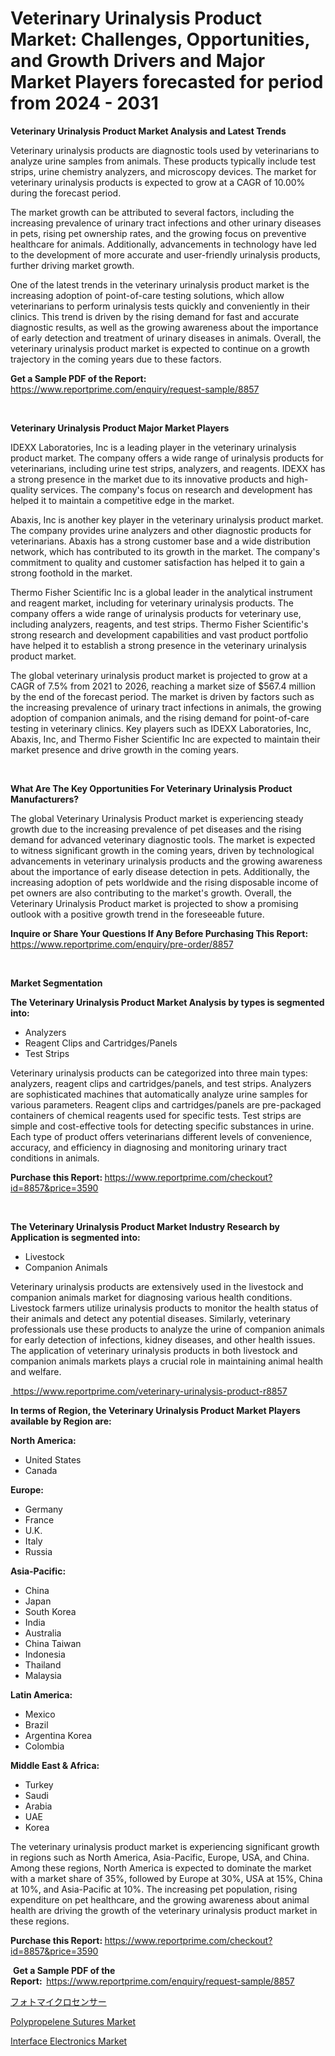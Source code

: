 <p><h1>Veterinary Urinalysis Product Market: Challenges, Opportunities, and Growth Drivers and Major Market Players forecasted for period from 2024 - 2031</h1></p><p><strong>Veterinary Urinalysis Product Market Analysis and Latest Trends</strong></p>
<p><p>Veterinary urinalysis products are diagnostic tools used by veterinarians to analyze urine samples from animals. These products typically include test strips, urine chemistry analyzers, and microscopy devices. The market for veterinary urinalysis products is expected to grow at a CAGR of 10.00% during the forecast period. </p><p>The market growth can be attributed to several factors, including the increasing prevalence of urinary tract infections and other urinary diseases in pets, rising pet ownership rates, and the growing focus on preventive healthcare for animals. Additionally, advancements in technology have led to the development of more accurate and user-friendly urinalysis products, further driving market growth.</p><p>One of the latest trends in the veterinary urinalysis product market is the increasing adoption of point-of-care testing solutions, which allow veterinarians to perform urinalysis tests quickly and conveniently in their clinics. This trend is driven by the rising demand for fast and accurate diagnostic results, as well as the growing awareness about the importance of early detection and treatment of urinary diseases in animals. Overall, the veterinary urinalysis product market is expected to continue on a growth trajectory in the coming years due to these factors.</p></p>
<p><strong>Get a Sample PDF of the Report:&nbsp;</strong> <a href="https://www.reportprime.com/enquiry/request-sample/8857">https://www.reportprime.com/enquiry/request-sample/8857</a></p>
<p>&nbsp;</p>
<p><strong>Veterinary Urinalysis Product Major Market Players</strong></p>
<p><p>IDEXX Laboratories, Inc is a leading player in the veterinary urinalysis product market. The company offers a wide range of urinalysis products for veterinarians, including urine test strips, analyzers, and reagents. IDEXX has a strong presence in the market due to its innovative products and high-quality services. The company's focus on research and development has helped it to maintain a competitive edge in the market.</p><p>Abaxis, Inc is another key player in the veterinary urinalysis product market. The company provides urine analyzers and other diagnostic products for veterinarians. Abaxis has a strong customer base and a wide distribution network, which has contributed to its growth in the market. The company's commitment to quality and customer satisfaction has helped it to gain a strong foothold in the market.</p><p>Thermo Fisher Scientific Inc is a global leader in the analytical instrument and reagent market, including for veterinary urinalysis products. The company offers a wide range of urinalysis products for veterinary use, including analyzers, reagents, and test strips. Thermo Fisher Scientific's strong research and development capabilities and vast product portfolio have helped it to establish a strong presence in the veterinary urinalysis product market.</p><p>The global veterinary urinalysis product market is projected to grow at a CAGR of 7.5% from 2021 to 2026, reaching a market size of $567.4 million by the end of the forecast period. The market is driven by factors such as the increasing prevalence of urinary tract infections in animals, the growing adoption of companion animals, and the rising demand for point-of-care testing in veterinary clinics. Key players such as IDEXX Laboratories, Inc, Abaxis, Inc, and Thermo Fisher Scientific Inc are expected to maintain their market presence and drive growth in the coming years.</p></p>
<p>&nbsp;</p>
<p><strong>What Are The Key Opportunities For Veterinary Urinalysis Product Manufacturers?</strong></p>
<p><p>The global Veterinary Urinalysis Product market is experiencing steady growth due to the increasing prevalence of pet diseases and the rising demand for advanced veterinary diagnostic tools. The market is expected to witness significant growth in the coming years, driven by technological advancements in veterinary urinalysis products and the growing awareness about the importance of early disease detection in pets. Additionally, the increasing adoption of pets worldwide and the rising disposable income of pet owners are also contributing to the market's growth. Overall, the Veterinary Urinalysis Product market is projected to show a promising outlook with a positive growth trend in the foreseeable future.</p></p>
<p><strong>Inquire or Share Your Questions If Any Before Purchasing This Report:</strong> <a href="https://www.reportprime.com/enquiry/pre-order/8857">https://www.reportprime.com/enquiry/pre-order/8857</a></p>
<p>&nbsp;</p>
<p><strong>Market Segmentation</strong></p>
<p><strong>The Veterinary Urinalysis Product Market Analysis by types is segmented into:</strong></p>
<p><ul><li>Analyzers</li><li>Reagent Clips and Cartridges/Panels</li><li>Test Strips</li></ul></p>
<p><p>Veterinary urinalysis products can be categorized into three main types: analyzers, reagent clips and cartridges/panels, and test strips. Analyzers are sophisticated machines that automatically analyze urine samples for various parameters. Reagent clips and cartridges/panels are pre-packaged containers of chemical reagents used for specific tests. Test strips are simple and cost-effective tools for detecting specific substances in urine. Each type of product offers veterinarians different levels of convenience, accuracy, and efficiency in diagnosing and monitoring urinary tract conditions in animals.</p></p>
<p><strong>Purchase this Report:&nbsp;</strong><a href="https://www.reportprime.com/checkout?id=8857&price=3590">https://www.reportprime.com/checkout?id=8857&price=3590</a></p>
<p>&nbsp;</p>
<p><strong>The Veterinary Urinalysis Product Market Industry Research by Application is segmented into:</strong></p>
<p><ul><li>Livestock</li><li>Companion Animals</li></ul></p>
<p><p>Veterinary urinalysis products are extensively used in the livestock and companion animals market for diagnosing various health conditions. Livestock farmers utilize urinalysis products to monitor the health status of their animals and detect any potential diseases. Similarly, veterinary professionals use these products to analyze the urine of companion animals for early detection of infections, kidney diseases, and other health issues. The application of veterinary urinalysis products in both livestock and companion animals markets plays a crucial role in maintaining animal health and welfare.</p></p>
<p><a href="https://www.reportprime.com/veterinary-urinalysis-product-r8857">&nbsp;https://www.reportprime.com/veterinary-urinalysis-product-r8857</a></p>
<p><strong>In terms of Region, the Veterinary Urinalysis Product Market Players available by Region are:</strong></p>
<p>
    <p> <strong> North America: </strong>
        <ul>
            <li>United States</li>
            <li>Canada</li>
        </ul>
        </p> 
    <p> <strong> Europe: </strong>
        <ul>
            <li>Germany</li>
            <li>France</li>
            <li>U.K.</li>
            <li>Italy</li>
            <li>Russia</li>
        </ul>
        </p> 
    <p> <strong> Asia-Pacific: </strong>
        <ul>
            <li>China</li>
            <li>Japan</li>
            <li>South Korea</li>
            <li>India</li>
            <li>Australia</li>
            <li>China Taiwan</li>
            <li>Indonesia</li>
            <li>Thailand</li>
            <li>Malaysia</li>
        </ul>
        </p> 
    <p> <strong> Latin America: </strong>
        <ul>
            <li>Mexico</li>
            <li>Brazil</li>
            <li>Argentina Korea</li>
            <li>Colombia</li>
        </ul>
        </p> 
    <p> <strong> Middle East & Africa: </strong>
        <ul>
            <li>Turkey</li>
            <li>Saudi</li>
            <li>Arabia</li>
            <li>UAE</li>
            <li>Korea</li>
        </ul>
    </p>
    </p>
<p><p>The veterinary urinalysis product market is experiencing significant growth in regions such as North America, Asia-Pacific, Europe, USA, and China. Among these regions, North America is expected to dominate the market with a market share of 35%, followed by Europe at 30%, USA at 15%, China at 10%, and Asia-Pacific at 10%. The increasing pet population, rising expenditure on pet healthcare, and the growing awareness about animal health are driving the growth of the veterinary urinalysis product market in these regions.</p></p>
<p><strong>Purchase this Report: </strong><a href="https://www.reportprime.com/checkout?id=8857&price=3590">https://www.reportprime.com/checkout?id=8857&price=3590</a></p>
<p>&nbsp;<strong>Get a Sample PDF of the Report:&nbsp;&nbsp;</strong><a href="https://www.reportprime.com/enquiry/request-sample/8857">https://www.reportprime.com/enquiry/request-sample/8857</a></p>
<p><strong></strong></p>
<p><p><a href="https://github.com/LeoraEber/Market-Research-Report-List-1/blob/main/170943677796.md">フォトマイクロセンサー</a></p><p><a href="https://github.com/emnqcawl19/Market-Research-Report-List-1/blob/main/polypropelene-sutures-market.md">Polypropelene Sutures Market</a></p><p><a href="https://view.publitas.com/reportprime-1/global-interface-electronics-market-is-projected-to-grow-at-a-cagr-of-9-forcasted-for-period-from-2024-to-2031/">Interface Electronics Market</a></p></p>